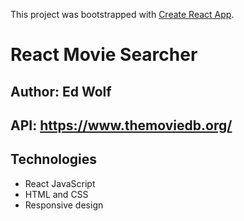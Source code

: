 This project was bootstrapped with [Create React App](https://github.com/facebook/create-react-app).

# React Movie Searcher

## Author: Ed Wolf
## API: **https://www.themoviedb.org/**

## Technologies

* React JavaScript
* HTML and CSS
* Responsive design